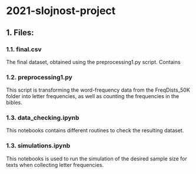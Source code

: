 # 2021-slojnost-project

## 1. Files:

### 1.1. final.csv

The final dataset, obtained using the preprocessing1.py script. Contains

### 1.2. preprocessing1.py

This script is transforming the word-frequency data from the FreqDists_50K folder into
letter frequencies, as well as counting the frequencies in the bibles.

### 1.3. data_checking.ipynb

This notebooks contains different routines to check the resulting dataset.

### 1.3. simulations.ipynb

This notebooks is used to run the simulation of the desired sample size for texts when collecting
letter frequencies.
